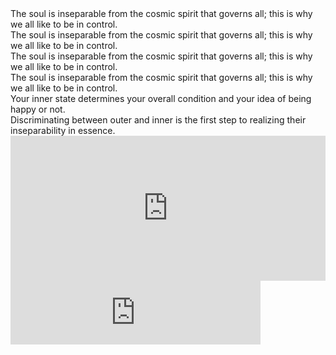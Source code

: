 <div class="callout2">
The soul is inseparable from the cosmic spirit that governs all; this is why we all like to be in control.
</div>

<div class="callout3">
The soul is inseparable from the cosmic spirit that governs all; this is why we all like to be in control.
</div>

<div class="callout4">
The soul is inseparable from the cosmic spirit that governs all; this is why we all like to be in control.
</div>

<div class="callout1">
The soul is inseparable from the cosmic spirit that governs all; this is why we all like to be in control.
</div>

<div class="callout5">
Your inner state determines your overall condition and your idea of being happy or not.
</div>

<div class="callout6">
Discriminating between outer and inner is the first step to realizing their inseparability in essence.
</div> 

<iframe src="https://open.spotify.com/embed-podcast/episode/56VXWNc1YiXimJJj4ep5wW" width="100%" height="232" frameborder="0" allowtransparency="true" allow="encrypted-media"></iframe>

<iframe src="https://anchor.fm/shaykh-fadhlalla-haeri-foundation/embed/episodes/Quran-A-manual-for-living--Part-4-of-10-ellan3" height="102px" width="400px" frameborder="0" scrolling="no"></iframe>
